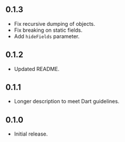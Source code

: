 ## 0.1.3

* Fix recursive dumping of objects.
* Fix breaking on static fields.
* Add `hideFields` parameter.

## 0.1.2

* Updated README.

## 0.1.1

* Longer description to meet Dart guidelines.

## 0.1.0

* Initial release.
